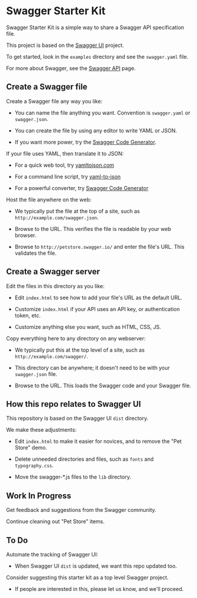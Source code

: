 # Swagger Starter Kit

Swagger Starter Kit is a simple way to share a Swagger API specification file.

This project is based on the [Swagger UI](https://github.com/swagger-api/swagger-ui) project.

To get started, look in the `examples` directory and see the `swagger.yaml` file.

For more about Swagger, see the [Swagger API](https://github.com/swagger-api) page.

## Create a Swagger file

Create a Swagger file any way you like:

  * You can name the file anything you want. Convention is `swagger.yaml` or `swagger.json`.

  * You can create the file by using any editor to write YAML or JSON.

  * If you want more power, try the [Swagger Code Generator](https://github.com/swagger-api/swagger-codegen/blob/master/README.md).

If your file uses YAML, then translate it to JSON:

  * For a quick web tool, try [yamltojson.com](http://yamltojson.com/)

  * For a command line script, try [yaml-to-json](https://github.com/SixArm/sixarm_unix_shell_scripts/blob/master/yaml-to-json)

  * For a powerful converter, try [Swagger Code Generator](https://github.com/swagger-api/swagger-codegen/blob/master/README.md)

Host the file anywhere on the web:

  * We typically put the file at the top of a site, such as `http://example.com/swagger.json`.

  * Browse to the URL. This verifies the file is readable by your web browser.

  * Browse to `http://petstore.swagger.io/` and enter the file's URL. This validates the file.


## Create a Swagger server

Edit the files in this directory as you like:

   * Edit `index.html` to see how to add your file's URL as the default URL.

   * Customize `index.html` if your API uses an API key, or authentication token, etc.

   * Customize anything else you want, such as HTML, CSS, JS.

Copy everything here to any directory on any webserver:

   * We typically put this at the top level of a site, such as `http://example.com/swagger/`.

   * This directory can be anywhere; it doesn't need to be with your `swagger.json` file.

   * Browse to the URL. This loads the Swagger code and your Swagger file.


## How this repo relates to Swagger UI

This repository is based on the Swagger UI `dist` directory.

We make these adjustments:

  * Edit `index.html` to make it easier for novices, and to remove the "Pet Store" demo.

  * Delete unneeded directories and files, such as `fonts` and `typography.css`.

  * Move the swagger-*.js files to the `lib` directory.


## Work In Progress

Get feedback and suggestions from the Swagger community.

Continue cleaning out "Pet Store" items.


## To Do

Automate the tracking of Swagger UI:

  * When Swagger UI `dist` is updated, we want this repo updated too.

Consider suggesting this starter kit as a top level Swagger project.

  * If people are interested in this, please let us know, and we'll proceed.

